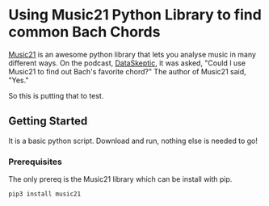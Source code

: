 # Using Music21 Python Library to find common Bach Chords

[Music21](http://web.mit.edu/music21/) is an awesome python library that lets you analyse music in many different ways.  On the podcast, 
[DataSkeptic](https://dataskeptic.com/), it was asked, "Could I use Music21 to find out Bach's favorite chord?"  The author of Music21 said, "Yes."

So this is putting that to test.

## Getting Started

It is a basic python script.  Download and run, nothing else is needed to go!

### Prerequisites

The only prereq is the Music21 library which can be install with pip.

```
pip3 install music21
```

